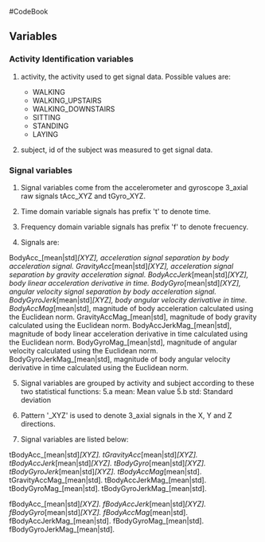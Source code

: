#CodeBook

## Variables

### Activity Identification variables

1. activity, the activity used to get signal data. Possible values are: 
	+ WALKING
	+ WALKING_UPSTAIRS
	+ WALKING_DOWNSTAIRS
	+ SITTING
	+ STANDING
	+ LAYING
	
2. subject, id of the subject was measured to get signal data. 

### Signal variables

1. Signal variables come from the accelerometer and gyroscope 3_axial raw signals tAcc_XYZ and tGyro_XYZ. 

2. Time domain variable signals has prefix 't' to denote time.

3. Frequency domain variable signals has prefix 'f' to denote frecuency.

4. Signals are:

BodyAcc_[mean|std]_[XYZ], acceleration signal separation by body acceleration signal.
GravityAcc_[mean|std]_[XYZ], acceleration signal separation by gravity acceleration signal.
BodyAccJerk_[mean|std]_[XYZ], body linear acceleration derivative in time.
BodyGyro_[mean|std]_[XYZ], angular velocity signal separation by body acceleration signal.
BodyGyroJerk_[mean|std]_[XYZ], body angular velocity derivative in time.
BodyAccMag_[mean|std], magnitude of body acceleration calculated using the Euclidean norm.
GravityAccMag_[mean|std], magnitude of body gravity calculated using the Euclidean norm.
BodyAccJerkMag_[mean|std], magnitude of body linear acceleration derivative in time calculated using the Euclidean norm.
BodyGyroMag_[mean|std], magnitude of angular velocity calculated using the Euclidean norm.
BodyGyroJerkMag_[mean|std], magnitude of body angular velocity derivative in time calculated using the Euclidean norm.

5. Signal variables are grouped by activity and subject according to these two statistical functions:
	5.a mean: Mean value
	5.b std: Standard deviation

6. Pattern '_XYZ' is used to denote 3_axial signals in the X, Y and Z directions.

7. Signal variables are listed below: 

tBodyAcc_[mean|std]_[XYZ].
tGravityAcc_[mean|std]_[XYZ].
tBodyAccJerk_[mean|std]_[XYZ].
tBodyGyro_[mean|std]_[XYZ].
tBodyGyroJerk_[mean|std]_[XYZ].
tBodyAccMag_[mean|std].
tGravityAccMag_[mean|std].
tBodyAccJerkMag_[mean|std].
tBodyGyroMag_[mean|std].
tBodyGyroJerkMag_[mean|std].

fBodyAcc_[mean|std]_[XYZ].
fBodyAccJerk_[mean|std]_[XYZ].
fBodyGyro_[mean|std]_[XYZ].
fBodyAccMag_[mean|std].
fBodyAccJerkMag_[mean|std].
fBodyGyroMag_[mean|std].
fBodyGyroJerkMag_[mean|std].


